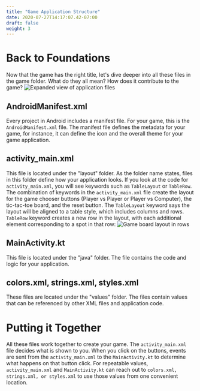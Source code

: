 ```yaml
---
title: "Game Application Structure"
date: 2020-07-27T14:17:07.42-07:00
draft: false
weight: 3
---
```


# Back to Foundations
Now that the game has the right title, let's dive deeper into all these files in the game folder. What do they all mean? How does it contribute to the game?
![Expanded view of application files](../resources/_gen/images/app_structure_files.PNG)

## AndroidManifest.xml
Every project in Android includes a manifest file. For your game, this is the ```AndroidManifest.xml``` file. The manifest file defines the metadata for your game, for instance, it can define the icon and the overall theme for your game application.

## activity_main.xml
This file is located under the "layout" folder. As the folder name states, files in this folder define how your application looks. If you look at the code for ```activity_main.xml```, you will see keywords such as ```TableLayout``` or ```TableRow```. The combination of keywords in the ```activity_main.xml``` file create the layout for the game chooser buttons (Player vs Player or Player vs Computer), the tic-tac-toe board, and the reset button. The ```TableLayout``` keyword says the layout will be aligned to a table style, which includes columns and rows. ```TableRow``` keyword creates a new row in the layout, with each additional element corresponding to a spot in that row:
![Game board layout in rows](../resources/_gen/images/activity_main.png)

## MainActivity.kt
This file is located under the "java" folder. The file contains the code and logic for your application.

## colors.xml, strings.xml, styles.xml
These files are located under the "values" folder. The files contain values that can be referenced by other XML files and application code.

# Putting it Together
All these files work together to create your game. The ```activity_main.xml``` file decides what is shown to you. When you click on the buttons, events are sent from the ```activity_main.xml``` to the ```MainActivity.kt``` to determine what happens on that button click. For repeatable values, ```activity_main.xml``` and ```MainActivity.kt``` can reach out to ```colors.xml, strings.xml, or styles.xml``` to use those values from one convenient location.
